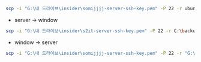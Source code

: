 


```bash
scp -i "G:\내 드라이브\insider\somijjjj-server-ssh-key.pem" -P 22 -r ubuntu@158.180.95.52:/home/ubuntu/all_dump.sql C:\backup
```
- server -> window


```bash
scp -i "G:\내 드라이브\insider\s2it-server-ssh-key.pem" -P 22 -r C:\backup\all_dump.sql ubuntu@144.24.82.57:/home/ubuntu
```
- window -> server



```bash
scp -i "G:\내 드라이브\insider\somijjjj-server-ssh-key.pem" -P 22 -r "G:\내 드라이브\insider\s2it-server-ssh-key.pem" ubuntu@158.180.95.52:/home/ubuntu
```